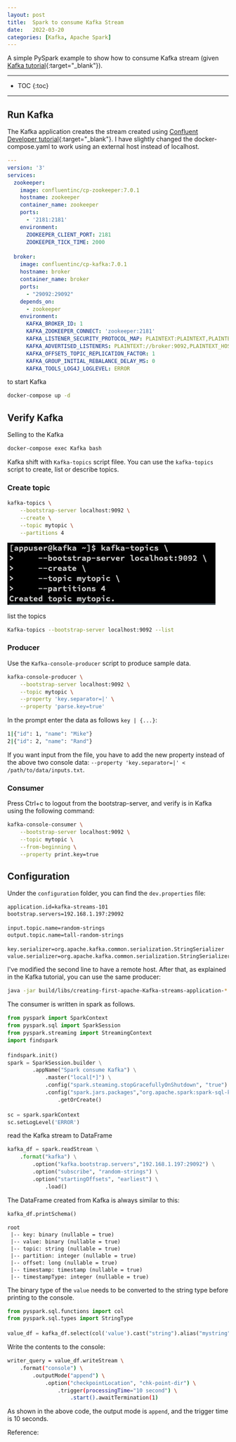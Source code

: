 ```yaml
---
layout: post
title:  Spark to consume Kafka Stream
date:   2022-03-20
categories: [Kafka, Apache Spark]
---
```


A simple PySpark example to show how to consume Kafka stream (given [Kafka tutorial][tut]{:target="_blank"}).

<!--more-->

------

* TOC
{:toc}
------

## Run Kafka

The Kafka application creates the stream created using [Confluent Developer tutorial][tut]{:target="_blank"}. I have slightly changed the docker-compose.yaml to work using an external host instead of localhost.

```yaml
---
version: '3'
services:
  zookeeper:
    image: confluentinc/cp-zookeeper:7.0.1
    hostname: zookeeper
    container_name: zookeeper
    ports:
      - '2181:2181'
    environment:
      ZOOKEEPER_CLIENT_PORT: 2181
      ZOOKEEPER_TICK_TIME: 2000

  broker:
    image: confluentinc/cp-kafka:7.0.1
    hostname: broker
    container_name: broker
    ports:
      - "29092:29092"
    depends_on:
      - zookeeper
    environment:
      KAFKA_BROKER_ID: 1
      KAFKA_ZOOKEEPER_CONNECT: 'zookeeper:2181'
      KAFKA_LISTENER_SECURITY_PROTOCOL_MAP: PLAINTEXT:PLAINTEXT,PLAINTEXT_HOST:PLAINTEXT
      KAFKA_ADVERTISED_LISTENERS: PLAINTEXT://broker:9092,PLAINTEXT_HOST://192.168.1.197:29092
      KAFKA_OFFSETS_TOPIC_REPLICATION_FACTOR: 1
      KAFKA_GROUP_INITIAL_REBALANCE_DELAY_MS: 0
      KAFKA_TOOLS_LOG4J_LOGLEVEL: ERROR
```

to start Kafka 

```bash
docker-compose up -d
```

## Verify Kafka

Selling to the Kafka

```bash
docker-compose exec Kafka bash
```

Kafka shift with `Kafka-topics` script filee. You can use the `kafka-topics` script to create, list or describe topics. 

### Create topic

```bash
kafka-topics \
    --bootstrap-server localhost:9092 \
    --create \
    --topic mytopic \
    --partitions 4
```

![image-20220312175556852](/assets/images/image-20220312175556852.png)

list the topics

```bash
Kafka-topics --bootstrap-server localhost:9092 --list
```

### Producer

Use the `Kafka-console-producer` script to produce sample data.

```bash
kafka-console-producer \
    --bootstrap-server localhost:9092 \
    --topic mytopic \
    --property 'key.separator=|' \
    --property 'parse.key=true'
```

In the prompt enter the data as follows `key | {...}`:

```bash
1|{"id": 1, "name": "Mike"}
2|{"id": 2, "name": "Rand"}
```

If you want input from the file, you have to add the new property instead of the above two console data: `--property 'key.separator=|' < /path/to/data/inputs.txt`.

### Consumer

Press Ctrl+c to logout from the bootstrap-server, and verify is in Kafka using the following command:

```bash
kafka-console-consumer \
    --bootstrap-server localhost:9092 \
    --topic mytopic \
    --from-beginning \
    --property print.key=true
```

## Configuration

Under the `configuration` folder, you can find the `dev.properties` file:

```properties
application.id=kafka-streams-101
bootstrap.servers=192.168.1.197:29092

input.topic.name=random-strings
output.topic.name=tall-random-strings

key.serializer=org.apache.kafka.common.serialization.StringSerializer
value.serializer=org.apache.kafka.common.serialization.StringSerializer
```

I've modified the second line to have a remote host. After that, as explained in the Kafka tutorial, you can use the same producer:

```bash
java -jar build/libs/creating-first-apache-Kafka-streams-application-*.jar configuration/dev.properties
```

The consumer is written in spark as follows.

```python
from pyspark import SparkContext
from pyspark.sql import SparkSession
from pyspark.streaming import StreamingContext
import findspark

findspark.init()
spark = SparkSession.builder \
        .appName("Spark consume Kafka") \
            .master("local[*]") \
            .config("spark.steaming.stopGracefullyOnShutdown", "true") \
            .config("spark.jars.packages","org.apache.spark:spark-sql-kafka-0-10_2.12:3.0.0")\
                .getOrCreate()

sc = spark.sparkContext
sc.setLogLevel('ERROR') 
```

read the Kafka stream to DataFrame

```python
kafka_df = spark.readStream \
    .format("kafka") \
        .option("kafka.bootstrap.servers","192.168.1.197:29092") \
        .option("subscribe", "random-strings") \
        .option("startingOffsets", "earliest") \
            .load()
```

The DataFrame created from Kafka is always similar to this:

```python
kafka_df.printSchema()
```

```
root
 |-- key: binary (nullable = true)
 |-- value: binary (nullable = true)
 |-- topic: string (nullable = true)
 |-- partition: integer (nullable = true)
 |-- offset: long (nullable = true)
 |-- timestamp: timestamp (nullable = true)
 |-- timestampType: integer (nullable = true)
```

The binary type of the `value` needs to be converted to the string type before printing to the console.

```python
from pyspark.sql.functions import col
from pyspark.sql.types import StringType

value_df = kafka_df.select(col('value').cast("string").alias("mystring"))
```

Write the contents to the console:

```bash
writer_query = value_df.writeStream \
    .format("console") \
        .outputMode("append") \
            .option("checkpointLocation", "chk-point-dir") \
                .trigger(processingTime="10 second") \
                    .start().awaitTermination(1)

```

As shown in the above code, the output mode is `append`, and the trigger time is 10 seconds.

Reference:

[tut]: https://developer.confluent.io/tutorials/creating-first-apache-kafka-streams-application/kstreams.html "How to build your first Apache Kafka Streams application"

